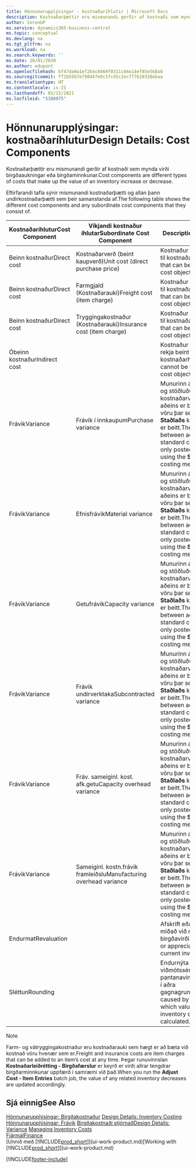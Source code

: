 ```yaml
---
title: Hönnunarupplýsingar - kostnaðaríhlutir | Microsoft Docs
description: Kostnaðarþættir eru mismunandi gerðir af kostnaði sem mynda virði birgðaaukningar eða birgðaminnkunar.
author: SorenGP
ms.service: dynamics365-business-central
ms.topic: conceptual
ms.devlang: na
ms.tgt_pltfrm: na
ms.workload: na
ms.search.keywords: ''
ms.date: 10/01/2020
ms.author: edupont
ms.openlocfilehash: bf47da0a1ef2b4c8469f0311c04e14ef85e568a0
ms.sourcegitcommit: ff2b55b7e790447e0c1fcd5c2ec7f7610338ebaa
ms.translationtype: HT
ms.contentlocale: is-IS
ms.lasthandoff: 02/15/2021
ms.locfileid: "5386975"
---
```

# <a name="design-details-cost-components"></a><span data-ttu-id="4f22c-103">Hönnunarupplýsingar: kostnaðaríhlutur</span><span class="sxs-lookup"><span data-stu-id="4f22c-103">Design Details: Cost Components</span></span>
<span data-ttu-id="4f22c-104">Kostnaðarþættir eru mismunandi gerðir af kostnaði sem mynda virði birgðaaukningar eða birgðaminnkunar.</span><span class="sxs-lookup"><span data-stu-id="4f22c-104">Cost components are different types of costs that make up the value of an inventory increase or decrease.</span></span>  

 <span data-ttu-id="4f22c-105">Eftirfarandi tafla sýnir mismunandi kostnaðarþætti og allan þann undirkostnaðarþætti sem þeir samanstanda af.</span><span class="sxs-lookup"><span data-stu-id="4f22c-105">The following table shows the different cost components and any subordinate cost components that they consist of.</span></span>  

|<span data-ttu-id="4f22c-106">Kostnaðaríhlutur</span><span class="sxs-lookup"><span data-stu-id="4f22c-106">Cost Component</span></span>|<span data-ttu-id="4f22c-107">Víkjandi kostnaður íhlutar</span><span class="sxs-lookup"><span data-stu-id="4f22c-107">Subordinate Cost Component</span></span>|<span data-ttu-id="4f22c-108">Description</span><span class="sxs-lookup"><span data-stu-id="4f22c-108">Description</span></span>|  
|--------------------|--------------------------------|---------------------------------------|  
|<span data-ttu-id="4f22c-109">Beinn kostnaður</span><span class="sxs-lookup"><span data-stu-id="4f22c-109">Direct cost</span></span>|<span data-ttu-id="4f22c-110">Kostnaðarverð (beint kaupverð)</span><span class="sxs-lookup"><span data-stu-id="4f22c-110">Unit cost (direct purchase price)</span></span>|<span data-ttu-id="4f22c-111">Kostnaður sem rekja má til kostnaðarhlutar.</span><span class="sxs-lookup"><span data-stu-id="4f22c-111">Cost that can be traced to a cost object.</span></span>|  
|<span data-ttu-id="4f22c-112">Beinn kostnaður</span><span class="sxs-lookup"><span data-stu-id="4f22c-112">Direct cost</span></span>|<span data-ttu-id="4f22c-113">Farmgjald (Kostnaðarauki)</span><span class="sxs-lookup"><span data-stu-id="4f22c-113">Freight cost (item charge)</span></span>|<span data-ttu-id="4f22c-114">Kostnaður sem rekja má til kostnaðarhlutar.</span><span class="sxs-lookup"><span data-stu-id="4f22c-114">Cost that can be traced to a cost object.</span></span>|  
|<span data-ttu-id="4f22c-115">Beinn kostnaður</span><span class="sxs-lookup"><span data-stu-id="4f22c-115">Direct cost</span></span>|<span data-ttu-id="4f22c-116">Tryggingakostnaður (Kostnaðarauki)</span><span class="sxs-lookup"><span data-stu-id="4f22c-116">Insurance cost (item charge)</span></span>|<span data-ttu-id="4f22c-117">Kostnaður sem rekja má til kostnaðarhlutar.</span><span class="sxs-lookup"><span data-stu-id="4f22c-117">Cost that can be traced to a cost object.</span></span>|  
|<span data-ttu-id="4f22c-118">Óbeinn kostnaður</span><span class="sxs-lookup"><span data-stu-id="4f22c-118">Indirect cost</span></span>||<span data-ttu-id="4f22c-119">Kostnaður sem ekki má rekja beint til kostnaðarhlutar.</span><span class="sxs-lookup"><span data-stu-id="4f22c-119">Cost that cannot be traced to a cost object.</span></span>|  
|<span data-ttu-id="4f22c-120">Frávik</span><span class="sxs-lookup"><span data-stu-id="4f22c-120">Variance</span></span>|<span data-ttu-id="4f22c-121">Frávik í innkaupum</span><span class="sxs-lookup"><span data-stu-id="4f22c-121">Purchase variance</span></span>|<span data-ttu-id="4f22c-122">Munurinn á raunkostnaði og stöðluðu kostnaðarverði sem aðeins er bókað vegna vöru þar sem aðferð **Staðlaðs** kostnaðarverðs er beitt.</span><span class="sxs-lookup"><span data-stu-id="4f22c-122">The difference between actual and standard costs, which is only posted for items using the **Standard** costing method.</span></span>|  
|<span data-ttu-id="4f22c-123">Frávik</span><span class="sxs-lookup"><span data-stu-id="4f22c-123">Variance</span></span>|<span data-ttu-id="4f22c-124">Efnisfrávik</span><span class="sxs-lookup"><span data-stu-id="4f22c-124">Material variance</span></span>|<span data-ttu-id="4f22c-125">Munurinn á raunkostnaði og stöðluðu kostnaðarverði sem aðeins er bókað vegna vöru þar sem aðferð **Staðlaðs** kostnaðarverðs er beitt.</span><span class="sxs-lookup"><span data-stu-id="4f22c-125">The difference between actual and standard costs, which is only posted for items using the **Standard** costing method.</span></span>|  
|<span data-ttu-id="4f22c-126">Frávik</span><span class="sxs-lookup"><span data-stu-id="4f22c-126">Variance</span></span>|<span data-ttu-id="4f22c-127">Getufrávik</span><span class="sxs-lookup"><span data-stu-id="4f22c-127">Capacity variance</span></span>|<span data-ttu-id="4f22c-128">Munurinn á raunkostnaði og stöðluðu kostnaðarverði sem aðeins er bókað vegna vöru þar sem aðferð **Staðlaðs** kostnaðarverðs er beitt.</span><span class="sxs-lookup"><span data-stu-id="4f22c-128">The difference between actual and standard costs, which is only posted for items using the **Standard** costing method.</span></span>|  
|<span data-ttu-id="4f22c-129">Frávik</span><span class="sxs-lookup"><span data-stu-id="4f22c-129">Variance</span></span>|<span data-ttu-id="4f22c-130">Frávik undirverktaka</span><span class="sxs-lookup"><span data-stu-id="4f22c-130">Subcontracted variance</span></span>|<span data-ttu-id="4f22c-131">Munurinn á raunkostnaði og stöðluðu kostnaðarverði sem aðeins er bókað vegna vöru þar sem aðferð **Staðlaðs** kostnaðarverðs er beitt.</span><span class="sxs-lookup"><span data-stu-id="4f22c-131">The difference between actual and standard costs, which is only posted for items using the **Standard** costing method.</span></span>|  
|<span data-ttu-id="4f22c-132">Frávik</span><span class="sxs-lookup"><span data-stu-id="4f22c-132">Variance</span></span>|<span data-ttu-id="4f22c-133">Fráv. sameiginl. kost. afk.getu</span><span class="sxs-lookup"><span data-stu-id="4f22c-133">Capacity overhead variance</span></span>|<span data-ttu-id="4f22c-134">Munurinn á raunkostnaði og stöðluðu kostnaðarverði sem aðeins er bókað vegna vöru þar sem aðferð **Staðlaðs** kostnaðarverðs er beitt.</span><span class="sxs-lookup"><span data-stu-id="4f22c-134">The difference between actual and standard costs, which is only posted for items using the **Standard** costing method.</span></span>|  
|<span data-ttu-id="4f22c-135">Frávik</span><span class="sxs-lookup"><span data-stu-id="4f22c-135">Variance</span></span>|<span data-ttu-id="4f22c-136">Sameiginl. kostn.frávik framleiðslu</span><span class="sxs-lookup"><span data-stu-id="4f22c-136">Manufacturing overhead variance</span></span>|<span data-ttu-id="4f22c-137">Munurinn á raunkostnaði og stöðluðu kostnaðarverði sem aðeins er bókað vegna vöru þar sem aðferð **Staðlaðs** kostnaðarverðs er beitt.</span><span class="sxs-lookup"><span data-stu-id="4f22c-137">The difference between actual and standard costs, which is only posted for items using the **Standard** costing method.</span></span>|  
|<span data-ttu-id="4f22c-138">Endurmat</span><span class="sxs-lookup"><span data-stu-id="4f22c-138">Revaluation</span></span>||<span data-ttu-id="4f22c-139">Afskrift eða uppfærsla miðað við núgildandi birgðavirði.</span><span class="sxs-lookup"><span data-stu-id="4f22c-139">A depreciation or appreciation of the current inventory value.</span></span>|  
|<span data-ttu-id="4f22c-140">Sléttun</span><span class="sxs-lookup"><span data-stu-id="4f22c-140">Rounding</span></span>||<span data-ttu-id="4f22c-141">Endurnýta viðmótssérstillingu fyrir pantanavinnsluforstillingu í aðra gagnagrunna</span><span class="sxs-lookup"><span data-stu-id="4f22c-141">Residuals caused by the way in which valuation of inventory decreases are calculated.</span></span>|  

> [!NOTE]  
>  <span data-ttu-id="4f22c-142">Farm- og vátryggingakostnaður eru kostnaðarauki sem hægt er að bæta við kostnað vöru hvenær sem er.</span><span class="sxs-lookup"><span data-stu-id="4f22c-142">Freight and insurance costs are item charges that can be added to an item’s cost at any time.</span></span> <span data-ttu-id="4f22c-143">Þegar runuvinnslan **Kostnaðarleiðrétting - Birgðafærslur** er keyrð er virði allrar tengdrar birgðarminnkunar uppfærð í samræmi við það.</span><span class="sxs-lookup"><span data-stu-id="4f22c-143">When you run the **Adjust Cost - Item Entries** batch job, the value of any related inventory decreases are updated accordingly.</span></span>  

## <a name="see-also"></a><span data-ttu-id="4f22c-144">Sjá einnig</span><span class="sxs-lookup"><span data-stu-id="4f22c-144">See Also</span></span>  
 <span data-ttu-id="4f22c-145">[Hönnunarupplýsingar: Birgðakostnaður](design-details-inventory-costing.md) </span><span class="sxs-lookup"><span data-stu-id="4f22c-145">[Design Details: Inventory Costing](design-details-inventory-costing.md) </span></span>  
 <span data-ttu-id="4f22c-146">[Hönnunarupplýsingar: Frávik](design-details-variance.md) [Birgðakostnaði stjórnað](finance-manage-inventory-costs.md)</span><span class="sxs-lookup"><span data-stu-id="4f22c-146">[Design Details: Variance](design-details-variance.md) [Managing Inventory Costs](finance-manage-inventory-costs.md)</span></span>  
 [<span data-ttu-id="4f22c-147">Fjármál</span><span class="sxs-lookup"><span data-stu-id="4f22c-147">Finance</span></span>](finance.md)  
 <span data-ttu-id="4f22c-148">[Unnið með [!INCLUDE[prod_short](includes/prod_short.md)]](ui-work-product.md)</span><span class="sxs-lookup"><span data-stu-id="4f22c-148">[Working with [!INCLUDE[prod_short](includes/prod_short.md)]](ui-work-product.md)</span></span>  


[!INCLUDE[footer-include](includes/footer-banner.md)]